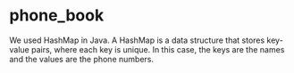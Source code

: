 # phone_book
We used HashMap in Java. A HashMap is a data structure that stores key-value pairs, where each key is unique. In this case, the keys are the names and the values are the phone numbers.
